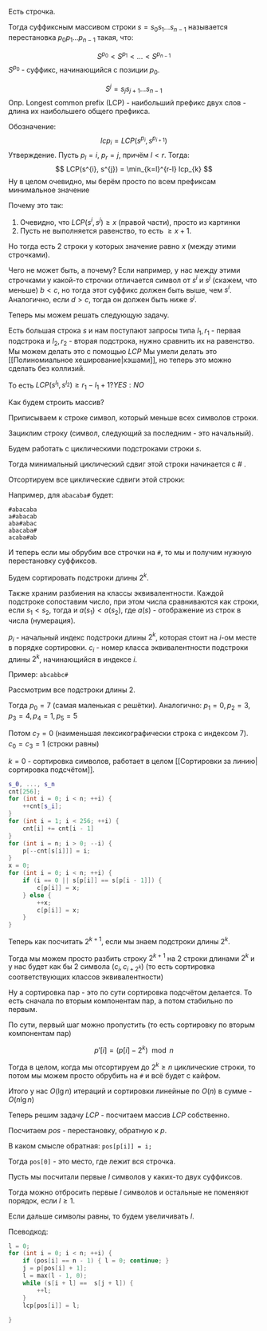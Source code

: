 Есть строчка.

Тогда суффиксным массивом строки $s = s_{0}s_{1}...s_{n-1}$ называется перестановка $p_{0}p_{1}...p_{n-1}$ такая, что:

$$
S^{p_{0}} < S^{p_{1}} < ... < S^{p_{n-1}}
$$
$S^{p_{0}}$ - суффикс, начинающийся с позиции $p_{0}$.

$$
S^{j} = s_{j}s_{j+1}...s_{n-1}
$$
Опр. Longest common prefix (LCP) - наибольший префикс двух слов - длина их наибольшего общего префикса.

Обозначение:
$$
lcp_{i} = LCP(s^{p_{i}}, s^{p_{i+1}})
$$
Утверждение. Пусть $p_{l} = i$, $p_{r} = j$, причём $l < r$. Тогда:
$$
LCP(s^{i}, s^{j}) = \min_{k=l}^{r-l} lcp_{k}
$$
Ну в целом очевидно, мы берём просто по всем префиксам минимальное значение

Почему это так:

1. Очевидно, что $LCP(s^{i}, s^{j}) \geq x$ (правой части), просто из картинки
2. Пусть не выполняется равенство, то есть $\geq x + 1$.

Но тогда есть 2 строки у которых значение равно $x$ (между этими строчками).

Чего не может быть, а почему? Если например, у нас между этими строчками у какой-то строчки отличается символ от $s^{i}$ и $s^{j}$ (скажем, что меньше) $b < c$, но тогда этот суффикс должен быть выше, чем $s^{i}$. Аналогично, если $d > c$, тогда он должен быть ниже $s^{j}$.

Теперь мы можем решать следующую задачу.

Есть большая строка $s$ и нам поступают запросы типа $l_{1}, r_{1}$ - первая подстрока и $l_{2}, r_{2}$ - вторая подстрока, нужно сравнить их на равенство.
Мы можем делать это с помощью $LCP$
Мы умели делать это [[Полиномиальное хеширование|хэшами]], но теперь это можно сделать без коллизий.


То есть $LCP(s^{l_{1}}, s^{l_{2}}) \geq r_{1} - l_{1} + 1 ? YES : NO$

Как будем строить массив?

Приписываем к строке символ, который меньше всех символов строки.

Зациклим строку (символ, следующий за последним - это начальный).

Будем работать с циклическими подстроками строки $s$.

Тогда минимальный циклический сдвиг этой строки начинается с # .

Отсортируем все циклические сдвиги этой строки:

Например, для `abacaba#` будет:

```
#abacaba
a#abacab
aba#abac
abacaba#
acaba#ab
```

И теперь если мы обрубим все строчки на `#`, то мы и получим нужную перестановку суффиксов.

Будем сортировать подстроки длины $2^{k}$.

Также храним разбиения на классы эквивалентности. Каждой подстроке сопоставим число, при этом числа сравниваются как строки, если $s_{1} < s_{2}$, тогда и $a(s_{1}) < a(s_{2})$, где $a(s)$ - отображение из строк в числа (нумерация).

$p_{i}$ - начальный индекс подстроки длины $2^{k}$, которая стоит на $i$-ом месте в порядке сортировки.
$c_{i}$ - номер класса эквивалентности подстроки длины $2^{k}$, начинающийся в индексе $i$.

Пример: `abcabbc#`

Рассмотрим все подстроки длины $2$.

Тогда $p_{0} = 7$ (самая маленькая с решётки). Аналогично:
$p_{1} = 0, p_{2} = 3, p_{3} = 4, p_{4} = 1, p_{5} = 5$

Потом
$c_{7} = 0$ (наименьшая лексикографически строка с индексом 7).
$c_{0} = c_{3} = 1$ (строки равны)

$k = 0$ - сортировка символов, работает в целом [[Сортировки за линию|сортировка подсчётом]].

```cpp
s_0, ..., s_n
cnt[256];
for (int i = 0; i < n; ++i) {
	++cnt[s_i];
}
for (int i = 1; i < 256; ++i) {
	cnt[i] += cnt[i - 1]
}
for (int i = n; i > 0; --i) {
	p[--cnt[s[i]]] = i;
}
x = 0;
for (int i = 0; i < n; ++i) {
	if (i == 0 || s[p[i]] == s[p[i - 1]]) {
		c[p[i]] = x;
	} else {
		++x;
		c[p[i]] = x;
	}
}
```

Теперь как посчитать $2^{k+1}$, если мы знаем подстроки длины $2^{k}$.

Тогда мы можем просто разбить строку $2^{k+1}$ на 2 строки длинами $2^{k}$ и у нас будет как бы 2 символа $(c_{i}, c_{i+2^{k}})$ (то есть сортировка соответствующих классов эквивалентности)

Ну а сортировка пар - это по сути сортировка подсчётом делается. То есть сначала по вторым компонентам пар, а потом стабильно по первым.

По сути, первый шаг можно пропустить (то есть сортировку по вторым компонентам пар)

$$
p'[i] = (p[i] - 2^{k}) \mod n
$$

Тогда в целом, когда мы отсортируем до $2^{k} \geq n$ циклические строки, то потом мы можем просто обрубить на `#` и всё будет с кайфом.

Итого у нас $O(\lg n)$ итераций и сортировки линейные по $O(n)$ в сумме - $O(n\lg n)$

Теперь решим задачу $LCP$ - посчитаем массив $LCP$ собственно.

Посчитаем $pos$ - перестановку, обратную к $p$.

В каком смысле обратная: `pos[p[i]] = i;`

Тогда `pos[0]` - это место, где лежит вся строчка.

Пусть мы посчитали первые $l$ символов у каких-то двух суффиксов.

Тогда можно отбросить первые $l$ символов и остальные не поменяют порядок, если $l \geq 1$.

Если дальше символы равны, то будем увеличивать $l$.

Псеводкод:

```cpp
l = 0;
for (int i = 0; i < n; ++i) {
	if (pos[i] == n - 1) { l = 0; continue; }
	j = p[pos[i] + 1];
	l = max(l - 1, 0);
	while (s[i + l] ==  s[j + l]) {
		++l;
	}
	lcp[pos[i]] = l;
	
}
```